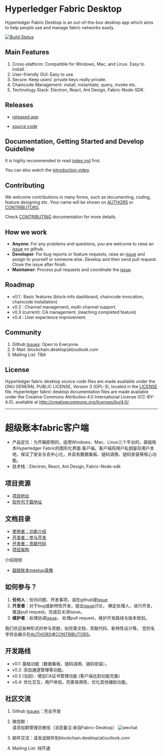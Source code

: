 # Hyperledger Fabric Desktop

Hyperledger Fabric Desktop is an out-of-the-box desktop app 
which aims to help people use and manage fabric networks easily.

[![Build Status](https://travis-ci.org/blockchain-desktop/hyperledger-fabric-desktop.svg?branch=master)](https://travis-ci.org/blockchain-desktop/hyperledger-fabric-desktop)

## Main Features

1. Cross-platform: Compatible for Windows, Mac, and Linux. Easy to install.
2. User-friendly GUI: Easy to use.
3. Secure: Keep users' private keys really private. 
4. Chaincode Management: install, instantiate, query, invoke etc.
5. Technology Stack: Electron, React, Ant Design, Fabric-Node-SDK.

## Releases

- [released app](https://github.com/blockchain-desktop/hyperledger-fabric-desktop/releases)

- [source code](https://github.com/blockchain-desktop/hyperledger-fabric-desktop)

## Documentation, Getting Started and Develop Guideline
It is highly recommended to read [index.md](doc/doc-En/index-En.md) first. 

You can also watch the [introduction video](https://wiki.hyperledger.org/download/attachments/2392116/20190228_Fabric_Desktop.mp4?version=1&modificationDate=1551429922000&api=v2). 

## Contributing

We welcome contributions in many forms, such as documenting, coding, feature designing etc. 
Your name will be shown on [AUTHORS](AUTHORS) or [CONTRIBUTORS](CONTRIBUTORS). 

Check [CONTRIBUTING](doc/doc-En/CONTRIUTING-EN.md) documentation for more details.

## How we work

- **Anyone**: For any problems and questions, you are welcome to raise an [issue](https://github.com/blockchain-desktop/hyperledger-fabric-desktop/issues) on github.
- **Developer**: For bug reports or feature requests, raise an [issue](https://github.com/blockchain-desktop/hyperledger-fabric-desktop/issues)
  and assign to yourself or someone else. Develop and then send pull request. Close the issue after finish.
- **Maintainer**: Process pull requests and coordinate the [issue](https://github.com/blockchain-desktop/hyperledger-fabric-desktop/issues).

## Roadmap
- v0.1 : Basic features (block-info dashboard, chaincode invocation, chaincode installation)
- v0.2 : Channel management, multi-channel support.  
- v0.3 (current): CA management. (reaching completed feature)
- v0.4 : User experience improvement.

## Community
1. Github [Issues](https://github.com/blockchain-desktop/hyperledger-fabric-desktop/issues): Open to Everyone.
1. E-Mail: blockchain.desktop(at)outlook.com
1. Mailing List: TBA

## License

Hyperledger fabric desktop source code files are made available under the GNU GENERAL PUBLIC LICENSE,
Version 3 (GPL-3), located in the [LICENSE](LICENSE) file. Hyperledger fabric desktop documentation 
files are made available under the Creative Commons Attribution 4.0 International License (CC-BY-4.0), 
available at http://creativecommons.org/licenses/by/4.0/.

---

# 超级账本fabric客户端

* 产品定位：为开箱即用的，适用Windows、Mac、Linux三个平台的，超级账本Hyperledger Fabric的图形化界面
客户端。客户端将用户私钥留存用户本地，保证了安全与去中心化，并具有数据看板、链码调用、链码安装等核心功能。
* 技术栈：Electron, React, Ant Design, Fabric-Node-sdk  

## 项目资源
- [项目地址](https://github.com/blockchain-desktop/hyperledger-fabric-desktop)  
- [软件包下载地址](https://github.com/blockchain-desktop/hyperledger-fabric-desktop/releases)  

## 文档目录
* [使用者：功能介绍](doc/doc-Ch/tutorial-Ch.md)  
* [开发者：参与开发](doc/doc-Ch/coding-guidelines-Ch.md) 
* [开发者：贡献代码](doc/doc-Ch/CONTRIBUTING-Ch.md)   
* [项目架构](./doc/architect.md)

介绍视频  
* [超级账本meetup录像](https://pan.baidu.com/s/1VU_bt4Oo_OJtk5DhCZ3L4A)

## 如何参与？

1. **任何人**：任何问题、开发事项，请在github提[issue](https://github.com/blockchain-desktop/hyperledger-fabric-desktop/issues)
2. **开发者**：对于bug或新特性开发，提出[issue](https://github.com/blockchain-desktop/hyperledger-fabric-desktop/issues)讨论，
    确定处理人，进行开发，推送pull request。完成后关闭issue。
3. **维护者**：处理协调[issue](https://github.com/blockchain-desktop/hyperledger-fabric-desktop/issues)，
    处理pull request，维护开发路线与版本规划。

我们欢迎各种形式的参与贡献，如完善文档、贡献代码、新特性设计等。
您的名字将会展示在[AUTHORS](AUTHORS)或[CONTRIBUTORS](CONTRIBUTORS)。


## 开发路线
* v0.1: 基础功能（数据看板、链码调用、链码安装）。
* v0.2: 添加通道管理等功能。
* v0.3 (当前) : 增加CA证书管理功能 (客户端达到功能完备)
* v0.4: 优化交互，用户体验。完善易用性、优化其他辅助功能。

## 社区交流

1. Github [Issues](https://github.com/blockchain-desktop/hyperledger-fabric-desktop/issues)：完全开放

1. 微信群：  
请添加群管理员微信（消息备注:来自Fabric-Desktop）
![wechat](doc/img/img-Ch/wechat-admin.jpeg)

1. 邮件交流：请发送邮件到blockchain.desktop(at)outlook.com

1. Mailing List: 待开通


